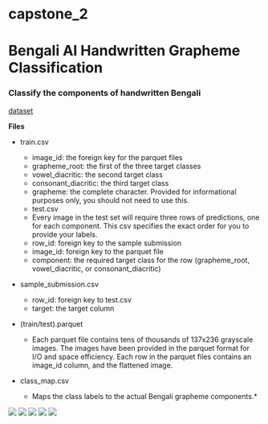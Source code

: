 # capstone_2

# Bengali AI Handwritten Grapheme Classification

### Classify the components of handwritten Bengali

[dataset](https://www.kaggle.com/c/bengaliai-cv19)


**Files**

* train.csv

    - image_id: the foreign key for the parquet files
    - grapheme_root: the first of the three target classes
    - vowel_diacritic: the second target class
    - consonant_diacritic: the third target class
    - grapheme: the complete character. Provided for informational purposes only, you should not need to use this.

    * test.csv

    - Every image in the test set will require three rows of predictions, one for each component. 
    This csv specifies the exact order for you to provide your labels. 
    - row_id: foreign key to the sample submission 
    - image_id: foreign key to the parquet file 
    - component: the required target class for the row (grapheme_root, vowel_diacritic, or consonant_diacritic)

* sample_submission.csv

    - row_id: foreign key to test.csv
    - target: the target column

* (train/test).parquet

    - Each parquet file contains tens of thousands of 137x236 grayscale images. The images have been provided in the parquet format for I/O and space efficiency. Each row in the parquet files contains an image_id column, and the flattened image.

* class_map.csv

    - Maps the class labels to the actual Bengali grapheme components.*


<!-- ![Grapheme](img/2.png)
![Why Grapheme?](img/3.png)
![Why Common Graphemes in Contest?](img/4.png)
![Bengali Orthography](img/5.png)
![Labels example](img/6.png) -->

![](img/2.png)
![](img/3.png)
![](img/4.png)
![](img/5.png)
![](img/6.png)